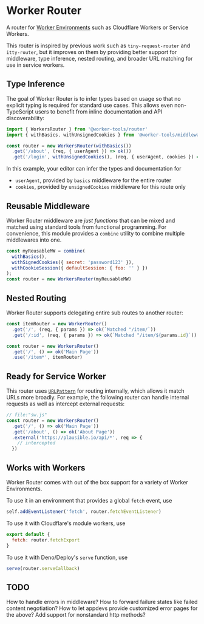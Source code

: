 # Worker Router
A router for [Worker Environments](https://workers.js.org) such as Cloudflare Workers or Service Workers.

This router is inspired by previous work such as `tiny-request-router` and `itty-router`, but it
improves on them by providing better support for middleware, type inference, nested routing, and broader URL matching for use in service workers.

## Type Inference
The goal of Worker Router is to infer types based on usage so that no explicit typing is required for standard use cases.
This allows even non-TypeScript users to benefit from inline documentation and API discoverability:

```js
import { WorkersRouter } from '@worker-tools/router'
import { withBasics, withUnsignedCookies } from '@worker-tools/middleware'

const router = new WorkersRouter(withBasics())
  .get('/about', (req, { userAgent }) => ok())
  .get('/login', withUnsignedCookies(), (req, { userAgent, cookies }) => ok())
```

In this example, your editor can infer the types and documentation for
  - `userAgent`, provided by `basics` middleware for the entire router
  - `cookies`, provided by `unsignedCookies` middleware for this route only


## Reusable Middleware
Worker Router middleware are *just functions* that can be mixed and matched using standard tools from functional programming.
For convenience, this module provides a `combine` utility to combine multiple middlewares into one.

```js
const myReusableMW = combine(
  withBasics(), 
  withSignedCookies({ secret: 'password123' }), 
  withCookieSession({ defaultSession: { foo: '' } })
);
const router = new WorkersRouter(myReusableMW)
```


## Nested Routing
Worker Router supports delegating entire sub routes to another router:

```js
const itemRouter = new WorkerRouter()
  .get('/', (req, { params }) => ok(`Matched "/item/`))
  .get('/:id', (req, { params }) => ok(`Matched "/item/${params.id}`))

const router = new WorkersRouter()
  .get('/', () => ok('Main Page'))
  .use('/item*', itemRouter)
```

## Ready for Service Worker 
This router uses [`URLPattern`](https://web.dev/urlpattern/) for routing internally, which allows it match URLs more broadly. 
For example, the following router can handle internal requests as well as intercept external requests:


```js
// file:"sw.js"
const router = new WorkersRouter()
  .get('/', () => ok('Main Page'))
  .get('/about', () => ok('About Page'))
  .external('https://plausible.io/api/*', req => {
    // intercepted
  })
```

## Works with Workers
Worker Router comes with out of the box support for a variety of Worker Environments.

To use it in an environment that provides a global `fetch` event, use

```js
self.addEventListener('fetch', router.fetchEventListener)
```

To use it with Cloudflare's module workers, use

```js
export default {
  fetch: router.fetchExport
}
```

To use it with Deno/Deploy's `serve` function, use

```js
serve(router.serveCallback)
```

## TODO
How to handle errors in middleware? 
How to forward failure states like failed content negotiation? 
How to let appdevs provide customized error pages for the above?
Add support for nonstandard http methods?